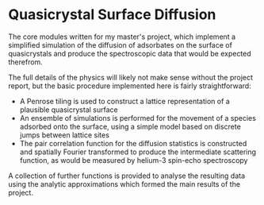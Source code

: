 Quasicrystal Surface Diffusion
==============================

The core modules written for my master's project, which implement a simplified
simulation of the diffusion of adsorbates on the surface of quasicrystals and
produce the spectroscopic data that would be expected therefrom.

The full details of the physics will likely not make sense without the project
report, but the basic procedure implemented here is fairly straightforward:

- A Penrose tiling is used to construct a lattice representation of a plausible 
quasicrystal surface
- An ensemble of simulations is performed for the movement of a species adsorbed
onto the surface, using a simple model based on discrete jumps between lattice
sites
- The pair correlation function for the diffusion statistics is constructed
and spatially Fourier transformed to produce the intermediate scattering
function, as would be measured by helium-3 spin-echo spectroscopy

A collection of further functions is provided to analyse the resulting data
using the analytic approximations which formed the main results of the project.
